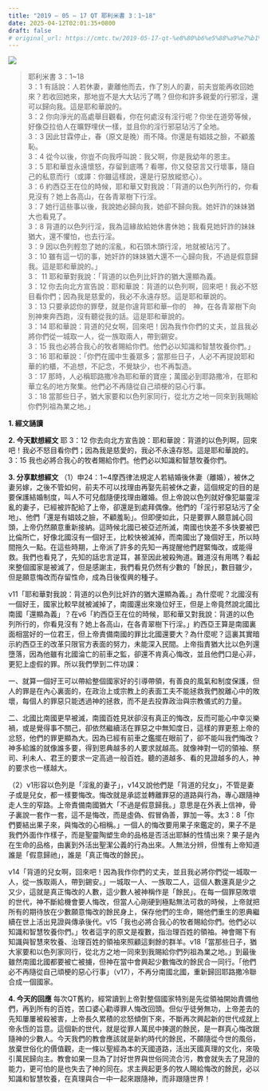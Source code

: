 ```yaml
---
title: "2019 – 05 – 17 QT 耶利米書 3：1~18"
date: 2025-04-12T02:01:35+0800
draft: false
# original_url: https://cmtc.tw/2019-05-17-qt-%e8%80%b6%e5%88%a9%e7%b1%b3%e6%9b%b8-3%ef%bc%9a118
---
```


![](/images/qt.jpg)
> 耶利米書 3：1\~18  
> 3：1 有話說：人若休妻，妻離他而去，作了別人的妻，前夫豈能再收回她來？若收回她來，那地豈不是大大玷污了嗎？但你和許多親愛的行邪淫，還可以歸向我。這是耶和華說的。  
> 3：2 你向淨光的高處舉目觀看，你在何處沒有淫行呢？你坐在道旁等候，好像亞拉伯人在曠野埋伏一樣，並且你的淫行邪惡玷污了全地。  
> 3：3 因此甘霖停止，春（原文是晚）雨不降。你還是有娼妓之臉，不顧羞恥。  
> 3：4 從今以後，你豈不向我呼叫說：我父啊，你是我幼年的恩主。  
> 3：5 耶和華豈永遠懷怒，存留到底嗎？看哪，你又發惡言又行壞事，隨自己的私意而行（或譯：你雖這樣說，還是行惡放縱慾心）。  
> 3：6 約西亞王在位的時候，耶和華又對我說：「背道的以色列所行的，你看見沒有？她上各高山，在各青翠樹下行淫。  
> 3：7 她行這些事以後，我說她必歸向我，她卻不歸向我。她奸詐的妹妹猶大也看見了。  
> 3：8 背道的以色列行淫，我為這緣故給她休書休她；我看見她奸詐的妹妹猶大，還不懼怕，也去行淫。  
> 3：9 因以色列輕忽了她的淫亂，和石頭木頭行淫，地就被玷污了。  
> 3：10 雖有這一切的事，她奸詐的妹妹猶大還不一心歸向我，不過是假意歸我。這是耶和華說的。」  
> 3： 11 耶和華對我說：「背道的以色列比奸詐的猶大還顯為義。  
> 3：12 你去向北方宣告說：耶和華說：背道的以色列啊，回來吧！我必不怒目看你們；因為我是慈愛的，我必不永遠存怒。這是耶和華說的。  
> 3：13 只要承認你的罪孽，就是你違背耶和華─你的　神，在各青翠樹下向別神東奔西跑，沒有聽從我的話。這是耶和華說的。  
> 3：14 耶和華說：背道的兒女啊，回來吧！因為我作你們的丈夫，並且我必將你們從一城取一人，從一族取兩人，帶到錫安。  
> 3：15 我也必將合我心的牧者賜給你們。他們必以知識和智慧牧養你們。」  
> 3：16 耶和華說：「你們在國中生養眾多；當那些日子，人必不再提說耶和華的約櫃，不追想，不記念，不覺缺少，也不再製造。  
> 3：17 那時，人必稱耶路撒冷為耶和華的寶座；萬國必到耶路撒冷，在耶和華立名的地方聚集。他們必不再隨從自己頑梗的惡心行事。  
> 3：18 當那些日子，猶大家要和以色列家同行，從北方之地一同來到我賜給你們列祖為業之地。」

**1. 經文誦讀**

**2.  今天默想經文**
耶 3：12 你去向北方宣告說：耶和華說：背道的以色列啊，回來吧！我必不怒目看你們；因為我是慈愛的，我必不永遠存怒。這是耶和華說的。  
3：15 我也必將合我心的牧者賜給你們。他們必以知識和智慧牧養你們。

**3. 分享默想經文**
（1）申24：1\~4摩西律法規定人若結婚後休妻（離婚），被休之妻另嫁，之後不管如何，前夫不可以找理由再娶先前被休之妻，這個規定的目的是要保護結婚制度，叫人不可兒戲隨便找理由離婚。但上帝說以色列就好像犯屬靈淫亂的妻子，已經被許配給了上帝，卻還是到處拜偶像。他們的「淫行邪惡玷污了全地」、他們「還是有娼妓之臉，不顧羞恥」。但即便如此，只是要罪人願意誠心回頭，上帝仍然願意重新接納。這時候北國已被亞述所滅，南國也快差不多快要被巴比倫所亡，好像北國沒有一個好王，比較快被滅掉，而南國出了幾個好王，所以時間拖久一點。在這些時期，上帝派了許多的先知一再提醒他們趕緊悔改，或能得救。我們也看見了，先知的話忠言逆耳，甚至因此被殺殉道。難道沒有用嗎？看起來整個國家是被滅了，但是感謝主，我們看見仍然有少數的「餘民」，數目雖少，但是願意悔改而存留性命，成為日後復興的種子。

v11「耶和華對我說：背道的以色列比奸詐的猶大還顯為義。」為什麼呢？北國沒有一個好王，國家比較早就被滅掉了，南國還出來幾位好王，但是上帝竟然說北國比南國「還顯為義」？在v6「約西亞王在位的時候，耶和華又對我說：背道的以色列所行的，你看見沒有？她上各高山，在各青翠樹下行淫。」約西亞王算是南國裏面相當好的一位君王，但上帝責備南國的罪比北國還要大？為什麼呢？這裏其實暗示約西亞王的改革只限官方表面的努力，未能深入民間。上帝指責猶大比以色列還墮落，因為他雖有北國淪亡的前車之監，卻還不肯真心悔改，並且他們口是心非，更犯上虛假的罪。所以我們學到二件功課：

一、就算一個好王可以帶給整個國家好的引導帶領，有善良的風氣和制度保護，但人的罪是在內心裏面的，在政治上或宗教上的表面工夫不能拯救我們脫離心中的敗壞，每個人的罪惡只能透過神的拯救，而不是去投靠政治與宗教儀式的力量。

二、北國比南國更早被滅，南國百姓見狀卻沒有真正的悔改，反而可能心中幸災樂禍，或是覺得事不關己，卻依然繼續活在罪惡之中無知度日，這樣的罪更惹上帝的忿怒，他們的罪更顯為大。因為已經有前車之鑑擺在眼前了，卻不能叫我們悔改？神多給誰的就像誰多要，得到恩典越多的人要求就越高。就像神對一切的領袖、祭司、利未人、君王的要求一定高過一般百姓。聽的道越多、看的見證越多的人，神的要求也一樣越大。

（2）v1形容以色列是「淫亂的妻子」，v14又說他們是「背道的兒女」，不管是妻子或是兒女，都一樣要悔改。悔改就是承認並轉離罪惡的道路與行為，專心跟隨神走人生的窄路。上帝責備南國猶大「不過是假意歸我。」意思是在外表上信神，骨子裏說一套作一套，這不是悔改，而是虛偽、假冒偽善，罪加一等。太3：8「你們要結出果子來，與悔改的心相稱。」一個人的悔改要用果子來鑑定的，果子不是我們外面作作樣子，而是聖靈陶塑生命的品格是否活出耶穌的性情出來？果子是內在生命的品格，由裏到外活出聖潔公義的行為出來。人無法分辨，但惟有上帝知道誰是「假意歸祂」，誰是「真正悔改的餘民」。

v14「背道的兒女啊，回來吧！因為我作你們的丈夫，並且我必將你們從一城取一人，從一族取兩人，帶到錫安。」一城取一人、一族取二人，這個人數還真是少之又少，這就是真正悔改的人數，這少數人被神稱作是「餘民」。在每一個罪惡敗壞的世代，神不斷給機會要人悔改，但當人心剛硬到極點無法可救的時候，上帝就把所有的期待放在少數願意悔改的餘民身上，保存他們的生命，賜他們重生的恩典繼續在世上活出見證與傳承後代。v15「我也必將合我心的牧者賜給你們。他們必以知識和智慧牧養你們。」牧者這字的原文是複數，指治理百姓的領袖。神會賜下有知識與智慧來牧養、治理百姓的領袖來照顧這剩餘的群羊。v18「當那些日子，猶大家要和以色列家同行，從北方之地一同來到我賜給你們列祖為業之地。」到最後雖然南國北國都要被亡被擄，但神在當中會興起少數悔改的餘民合一同行。「他們必不再隨從自己頑梗的惡心行事」（v17），不再分南國北國，重新歸回耶路撒冷聯合成一個國家。

**4. 今天的回應**
每次QT舊約，經常讀到上帝對整個國家特別是先從領袖開始責備他們，再到所有的百姓，苦口婆心勸導罪人悔改回頭。但似乎徒勞無功，上帝差去的先知屢屢被殺被害，上帝長久累積的忿怒傾倒下來，不斷再次興起新的世代成就上帝永恆的旨意。這個新的世代，就是從罪人萬民中揀選的餘民，是一群真心悔改跟隨神的少數人。今天我們的教會應該就是新約時代的餘民，不願隨從今世的風俗，放棄世俗化的價值觀，走一條以聖經為本的天國道路，活出天國真理的文化，來吸引萬民歸向主。教會如果一旦為了討好世界與世俗同流合污，教會就失去了見證的能力，更可怕的是也失去了神的同在。求主興起更多的牧人賜給悔改的餘民，必以知識和智慧牧養，在真理與合一中一起來跟隨神，而非跟隨世界！
